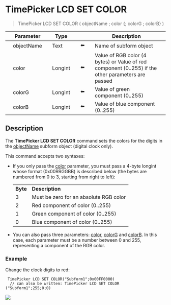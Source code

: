 # TimePicker LCD SET COLOR

> TimePicker LCD SET COLOR ( objectName ; color {; colorG ; colorB} )

|     | Parameter |     | Type |     |     |     | Description |     |
| --- | --- | --- | --- | --- | --- | --- | --- | --- |
|     | objectName |     | Text |     | ⬅️ |     | Name of subform object |     |
|     | color |     | Longint |     | ⬅️ |     | Value of RGB color (4 bytes) or Value of red component (0..255) if the other parameters are passed |     |
|     | colorG |     | Longint |     | ⬅️ |     | Value of green component (0..255) |     |
|     | colorB |     | Longint |     | ⬅️ |     | Value of blue component (0..255) |     |

## Description

The **TimePicker LCD SET COLOR** command sets the colors for the digits in the [objectName](# "Name of subform object") subform object (digital clock only).

This command accepts two syntaxes:

* If you only pass the [color](# "Value of RGB color (4 bytes) or
    Value of red component (0..255) if the other parameters are passed") parameter, you must pass a 4-byte longint whose format (0x00RRGGBB) is described below (the bytes are numbered from 0 to 3, starting from right to left):  

    |     |     |
    | --- | --- |
    | **Byte** | **Description** |
    | 3   | Must be zero for an absolute RGB color |
    | 2   | Red component of color (0..255) |
    | 1   | Green component of color (0..255) |
    | 0   | Blue component of color (0..255) |

* You can also pass three parameters: [color](# "Value of RGB color (4 bytes) or
    Value of red component (0..255) if the other parameters are passed"), [colorG](# "Value of green component (0..255)") and [colorB](# "Value of blue component (0..255)"). In this case, each parameter must be a number between 0 and 255, representing a component of the RGB color.

### Example  

Change the clock digits to red:

```4d
 TimePicker LCD SET COLOR("Subform1";0x00FF0000)  
  // can also be written: TimePicker LCD SET COLOR ("Subform1";255;0;0)
```

![](https://doc.4d.com/4Dv19/picture/1239854/pict1239854.fr.png)
